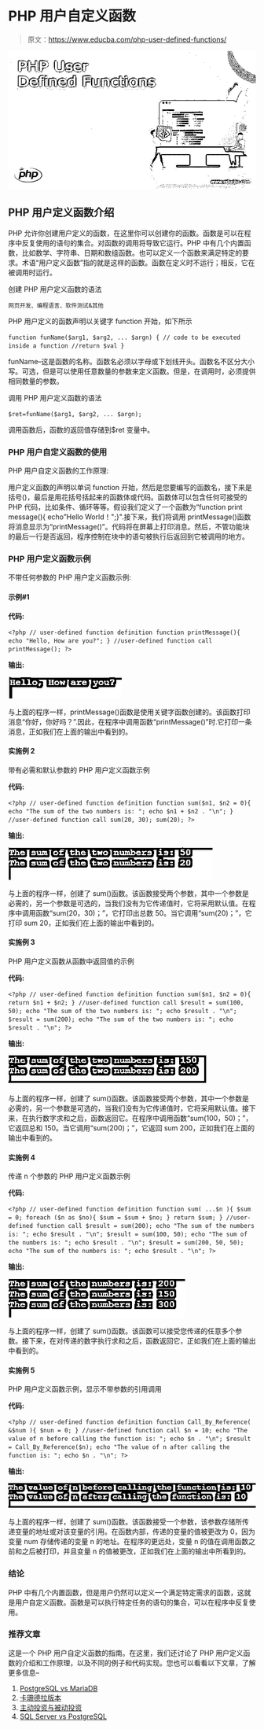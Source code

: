 # PHP 用户自定义函数

> 原文：<https://www.educba.com/php-user-defined-functions/>

![PHP User Defined Functions](img/58504e8b9a2709e290870d6f725b0766.png)



## PHP 用户定义函数介绍

PHP 允许你创建用户定义的函数，在这里你可以创建你的函数。函数是可以在程序中反复使用的语句的集合。对函数的调用将导致它运行。PHP 中有几个内置函数，比如数学、字符串、日期和数组函数。也可以定义一个函数来满足特定的要求。术语“用户定义函数”指的就是这样的函数。函数在定义时不运行；相反，它在被调用时运行。

创建 PHP 用户定义函数的语法

<small>网页开发、编程语言、软件测试&其他</small>

PHP 用户定义的函数声明以关键字 function 开始，如下所示

`function funName($arg1, $arg2, ... $argn)
{
// code to be executed inside a function
//return $val
}`

funName–这是函数的名称。函数名必须以字母或下划线开头。函数名不区分大小写。可选，但是可以使用任意数量的参数来定义函数。但是，在调用时，必须提供相同数量的参数。

调用 PHP 用户定义函数的语法

`$ret=funName($arg1, $arg2, ... $argn);`

调用函数后，函数的返回值存储到$ret 变量中。

### PHP 用户自定义函数的使用

PHP 用户自定义函数的工作原理:

用户定义函数的声明以单词 function 开始，然后是您要编写的函数名，接下来是括号()，最后是用花括号括起来的函数体或代码。函数体可以包含任何可接受的 PHP 代码，比如条件、循环等等。假设我们定义了一个函数为“function print message(){ echo”Hello World！";}".接下来，我们将调用 printMessage()函数将消息显示为“printMessage()”。代码将在屏幕上打印消息。然后，不管功能块的最后一行是否返回，程序控制在块中的语句被执行后返回到它被调用的地方。

### PHP 用户定义函数示例

不带任何参数的 PHP 用户定义函数示例:

#### 示例#1

**代码:**

`<?php
// user-defined function definition
function printMessage(){
echo "Hello, How are you?";
}
//user-defined function call
printMessage();
?>`

**输出:**

![PHP User Defined Functions-1.1](img/9786a5a523e3350ef6e93e86b98dff07.png)



与上面的程序一样，printMessage()函数是使用关键字函数创建的。该函数打印消息“你好，你好吗？”.因此，在程序中调用函数“printMessage()”时.它打印一条消息，正如我们在上面的输出中看到的。

#### 实施例 2

带有必需和默认参数的 PHP 用户定义函数示例

**代码:**

`<?php
// user-defined function definition
function sum($n1, $n2 = 0){
echo "The sum of the two numbers is: ";
echo $n1 + $n2 . "\n";
}
//user-defined function call
sum(20, 30);
sum(20);
?>`

**输出:**

![PHP User Defined Functions-1.2](img/e9305a2f9d43b2ca4672209136ad6225.png)



与上面的程序一样，创建了 sum()函数。该函数接受两个参数，其中一个参数是必需的，另一个参数是可选的，当我们没有为它传递值时，它将采用默认值。在程序中调用函数“sum(20，30)；”，它打印出总数 50。当它调用“sum(20)；”，它打印 sum 20，正如我们在上面的输出中看到的。

#### 实施例 3

PHP 用户定义函数从函数中返回值的示例

**代码:**

`<?php
// user-defined function definition
function sum($n1, $n2 = 0){
return $n1 + $n2;
}
//user-defined function call
$result = sum(100, 50);
echo "The sum of the two numbers is: ";
echo $result . "\n";
$result = sum(200);
echo "The sum of the two numbers is: ";
echo $result . "\n";
?>`

**输出:**

![PHP User Defined Functions-1.3](img/9cbb050d04a25099719a1d66425cfee4.png)



与上面的程序一样，创建了 sum()函数。该函数接受两个参数，其中一个参数是必需的，另一个参数是可选的，当我们没有为它传递值时，它将采用默认值。接下来，在执行数字求和之后，函数返回它。在程序中调用函数“sum(100，50)；”，它返回总和 150。当它调用“sum(200)；”，它返回 sum 200，正如我们在上面的输出中看到的。

#### 实施例 4

传递 n 个参数的 PHP 用户定义函数示例

**代码:**

`<?php
// user-defined function definition
function sum( ...$n ){
$sum = 0;
foreach ($n as $no){
$sum = $sum + $no;
}
return $sum;
}
//user-defined function call
$result = sum(200);
echo "The sum of the numbers is: ";
echo $result . "\n";
$result = sum(100, 50);
echo "The sum of the numbers is: ";
echo $result . "\n";
$result = sum(200, 50, 50);
echo "The sum of the numbers is: ";
echo $result . "\n";
?>`

**输出:**

![Output-1.4](img/0022a003616df911e5095fc14c50f15a.png)



与上面的程序一样，创建了 sum()函数。该函数可以接受您传递的任意多个参数。接下来，在对传递的数字执行求和之后，函数返回它，正如我们在上面的输出中看到的。

#### 实施例 5

PHP 用户定义函数示例，显示不带参数的引用调用

**代码:**

`<?php
// user-defined function definition
function Call_By_Reference( &$num ){
$nun = 0;
}
//user-defined function call
$n = 10;
echo "The value of n before calling the function is: ";
echo $n . "\n";
$result = Call_By_Reference($n);
echo "The value of n after calling the function is: ";
echo $n . "\n";
?>`

**输出:**

![Output-1.5](img/dede8b1f684483f881c5d5016379538e.png)



与上面的程序一样，创建了 sum()函数。该函数接受一个参数，该参数存储所传递变量的地址或对该变量的引用。在函数内部，传递的变量的值被更改为 0，因为变量 num 存储传递的变量 n 的地址。在程序的更远处，变量 n 的值在调用函数之前和之后被打印，并且变量 n 的值被更改，正如我们在上面的输出中所看到的。

### 结论

PHP 中有几个内置函数，但是用户仍然可以定义一个满足特定需求的函数，这就是用户自定义函数。函数是可以执行特定任务的语句的集合，可以在程序中反复使用。

### 推荐文章

这是一个 PHP 用户自定义函数的指南。在这里，我们还讨论了 PHP 用户定义函数的介绍和工作原理，以及不同的例子和代码实现。您也可以看看以下文章，了解更多信息–

1.  [PostgreSQL vs MariaDB](https://www.educba.com/postgresql-vs-mariadb/)
2.  [卡珊德拉版本](https://www.educba.com/cassandra-versions/)
3.  [主动投资与被动投资](https://www.educba.com/active-vs-passive-investing/)
4.  [SQL Server vs PostgreSQL](https://www.educba.com/sql-server-vs-postgresql/)






